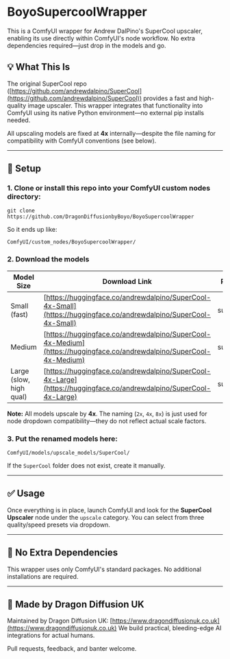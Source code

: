 # BoyoSupercoolWrapper

This is a ComfyUI wrapper for Andrew DalPino's SuperCool upscaler, enabling its use directly within ComfyUI's node workflow. No extra dependencies required—just drop in the models and go.

## 💡 What This Is

The original SuperCool repo ([https://github.com/andrewdalpino/SuperCool](https://github.com/andrewdalpino/SuperCool)) provides a fast and high-quality image upscaler. This wrapper integrates that functionality into ComfyUI using its native Python environment—no external pip installs needed.

All upscaling models are fixed at **4x** internally—despite the file naming for compatibility with ComfyUI conventions (see below).

---

## 🧱 Setup

### 1. Clone or install this repo into your ComfyUI custom nodes directory:

```
git clone https://github.com/DragonDiffusionbyBoyo/BoyoSupercoolWrapper
```

So it ends up like:

```
ComfyUI/custom_nodes/BoyoSupercoolWrapper/
```

### 2. Download the models

| Model Size              | Download Link                                                                                                        | Rename To     |
| ----------------------- | -------------------------------------------------------------------------------------------------------------------- | ------------- |
| Small (fast)            | [https://huggingface.co/andrewdalpino/SuperCool-4x-Small](https://huggingface.co/andrewdalpino/SuperCool-4x-Small)   | supercool\_2x |
| Medium                  | [https://huggingface.co/andrewdalpino/SuperCool-4x-Medium](https://huggingface.co/andrewdalpino/SuperCool-4x-Medium) | supercool\_4x |
| Large (slow, high qual) | [https://huggingface.co/andrewdalpino/SuperCool-4x-Large](https://huggingface.co/andrewdalpino/SuperCool-4x-Large)   | supercool\_8x |

**Note:** All models upscale by **4x**. The naming (`2x`, `4x`, `8x`) is just used for node dropdown compatibility—they do not reflect actual scale factors.

### 3. Put the renamed models here:

```
ComfyUI/models/upscale_models/SuperCool/
```

If the `SuperCool` folder does not exist, create it manually.

---

## ✅ Usage

Once everything is in place, launch ComfyUI and look for the **SuperCool Upscaler** node under the `upscale` category. You can select from three quality/speed presets via dropdown.

---

## 🫼 No Extra Dependencies

This wrapper uses only ComfyUI's standard packages. No additional installations are required.

---

## 🐉 Made by Dragon Diffusion UK

Maintained by Dragon Diffusion UK: [https://www.dragondiffusionuk.co.uk](https://www.dragondiffusionuk.co.uk)
We build practical, bleeding-edge AI integrations for actual humans.

Pull requests, feedback, and banter welcome.
